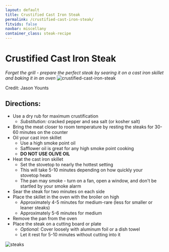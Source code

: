 ```yaml
---
layout: default
title: Crustified Cast Iron Steak
permalink: /crustified-cast-iron-steak/
fitvids: false
navbar: miscellany
container_class: steak-recipe
---
```

# Crustified Cast&nbsp;Iron&nbsp;Steak

_Forget the grill - prepare the perfect steak by searing it on a cast iron skillet
and baking it in an&nbsp;oven_
![crustified-cast-iron-steak](../assets/steak-recipe/crustified-cast-iron-steak.jpg)

<p class="photo-credit">Credit: Jason Younts</p>

## Directions:
* Use a dry rub for maximum&nbsp;crustification
  * _Substitution:_ cracked pepper and sea salt (or kosher&nbsp;salt)
* Bring the meat closer to room temperature by resting the steaks for 30-60 minutes on the&nbsp;counter
* Oil your cast iron skillet
  * Use a high smoke point oil
  * Safflower oil is great for any high smoke point&nbsp;cooking
  * **DO NOT USE OLIVE OIL**
* Heat the cast iron skillet
  * Set the stovetop to nearly the hottest setting
  * This will take 5-10 minutes depending on how quickly your stovetop&nbsp;heats
  * The pan may smoke - turn on a fan, open a window, and don't be startled by your smoke&nbsp;alarm
* Sear the steak for two minutes on each side
* Place the skillet in the oven with the broiler on high
  * Approximately 4-5 minutes for medium-rare (less for smaller or leaner&nbsp;steaks)
  * Approximately 5-6 minutes for medium
* Remove the pan from the oven
* Place the steak on a cutting board or plate
  * _Optional:_ Cover loosely with aluminum foil or a dish&nbsp;towel
  * Let it rest for 5-10 minutes without cutting into&nbsp;it

![steaks](../assets/steak-recipe/steaks.jpg)
